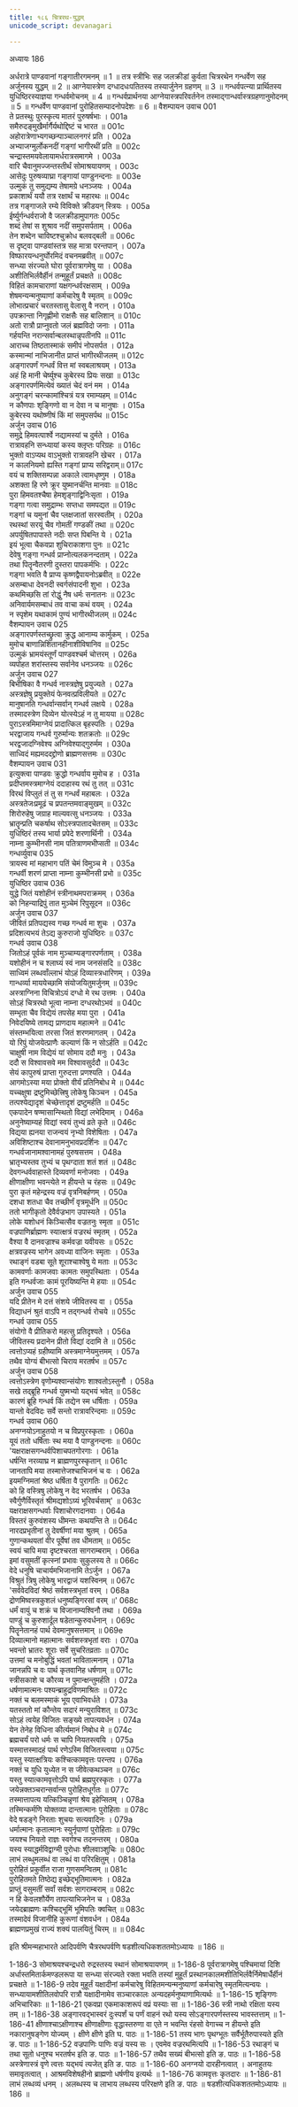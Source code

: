 ```yaml
---
title: १८६ चित्ररथ-युद्धम्
unicode_script: devanagari

---
```



अध्यायः 186

अर्धरात्रे पाण्डवानां गङ्गातीरगमनम् ॥ 1 ॥ तत्र स्त्रीभिः सह जलक्रीडां कुर्वता चित्ररथेन गन्धर्वेण सह अर्जुनस्य युद्धम् ॥ 2 ॥ आग्नेयास्त्रेण दग्धादधःपतितस्य तस्यार्जुनेन ग्रहणम् ॥ 3 ॥ गन्धर्वपत्न्या प्रार्थितस्य युधिष्ठिरस्याज्ञया गन्धर्वमोचनम् ॥ 4 ॥ गन्धर्वप्रार्थनया आग्नेयास्त्रपरिवर्तनेन तस्माद्गान्धर्वास्त्रग्रहणानुमोदनम् ॥ 5 ॥ गन्धर्वेण पाण्डवानां पुरोहितसम्पादनोपदेशः ॥ 6 ॥
वैशम्पायन उवाच 	001  
ते प्रतस्थुः पुरस्कृत्य मातरं पुरुषर्षभाः ।	001a  
समैरुदङ्मुखैर्मार्गैर्यथोद्दिष्टं च भारत ॥	001c  
अहोरात्रेणाभ्यगच्छन्पाञ्चालनगरं प्रति ।	002a  
अभ्याजग्मुर्लोकनदीं गङ्गां भागीरथीं प्रति ॥	002c  
चन्द्रास्तमयवेलायामर्धरात्रसमागमे ।	003a  
वारि चैवानुमज्जन्तस्तीर्थं सोमाश्रयायणम् ।	003c  
आसेदुः पुरुषव्याघ्रा गङ्गायां पाण्डुनन्दनाः ॥	003e  
उल्मुकं तु समुद्यम्य तेषामग्रे धनञ्जयः ।	004a  
प्रकाशार्थं ययौ तत्र रक्षार्थं च महारथः ॥	004c  
तत्र गङ्गाजले रम्ये विविक्ते क्रीडयन् स्त्रियः ।	005a  
ईर्ष्युर्गन्धर्वराजो वै जलक्रीडामुपागतः	005c  
शब्दं तेषां स शुश्राव नदीं समुपसर्पताम् ।	006a  
तेन शब्देन चाविष्टश्चुक्रोध बलवद्बली ॥	006c  
स दृष्ट्वा पाण्डवांस्तत्र सह मात्रा परन्तपान् ।	007a  
विष्फारयन्धनुर्घोरमिदं वचनमब्रवीत् ॥	007c  
सन्ध्या संरज्यते घोरा पूर्वरात्रागमेषु या ।	008a  
अशीतिभिर्लवैर्हीनं तन्मुहूर्तं प्रचक्षते ॥	008c  
विहितं कामचाराणां यक्षगन्धर्वरक्षसाम् ।	009a  
शेषमन्यन्मनुष्याणां कर्मचारेषु वै स्मृतम् ॥	009c  
लोभात्प्रचारं चरतस्तासु वेलासु वै नरान् ।	010a  
उपक्रान्ता निगृह्णीमो राक्षसैः सह बालिशान् ॥	010c  
अतो रात्रौ प्राप्नुवतो जलं ब्रह्मविदो जनाः ।	011a  
गर्हयन्ति नरान्सर्वान्बलस्थान्नृपतीनपि ॥	011c  
आराच्च तिष्ठतास्माकं समीपं नोपसर्पत ।	012a  
कस्मान्मां नाभिजानीत प्राप्तं भागीरथीजलम् ॥	012c  
अङ्गारपर्णं गन्धर्वं वित्त मां स्वबलाश्रयम् ।	013a  
अहं हि मानी चेर्ष्युश्च कुबेरस्य प्रियः सखा ॥	013c  
अङ्गारपर्णमित्येवं ख्यातं चेदं वनं मम ।	014a  
अनुगङ्गं चरन्कामांश्चित्रं यत्र रमाम्यहम् ॥	014c  
न कौणपाः शृङ्गिणो वा न देवा न च मानुषाः ।	015a  
कुबेरस्य यथोष्णीषं किं मां समुपसर्पथ ॥	015c  
अर्जुन उवाच 	016  
समुद्रे हिमवत्पार्श्वे नद्यामस्यां च दुर्मते ।	016a  
रात्रावहनि सन्ध्यायां कस्य क्लृप्तः परिग्रहः ॥	016c  
भुक्तो वाऽप्यथ वाऽभुक्तो रात्रावहनि खेचर ।	017a  
न कालनियमो ह्यस्ति गङ्गां प्राप्य सरिद्वराम्॥	017c  
वयं च शक्तिसम्पन्ना अकाले त्वामधृष्णुम ।	018a  
अशक्ता हि रणे क्रूर युष्मानर्चन्ति मानवाः ॥	018c  
पुरा हिमवतश्चैषा हेमशृङ्गाद्विनिःसृता ।	019a  
गङ्गा गत्वा समुद्राम्भः सप्तधा समपद्यत ॥	019c  
गङ्गां च यमुनां चैव प्लक्षजातां सरस्वतीम् ।	020a  
रथस्थां सरयूं चैव गोमतीं गण्डकीं तथा ॥	020c  
अपर्युषितपापास्ते नदीः सप्त पिबन्ति ये ।	021a  
इयं भूत्वा चैकवप्रा शुचिराकाशगा पुनः ॥	021c  
देवेषु गङ्गा गन्धर्व प्राप्नोत्यलकनन्दताम् ।	022a  
तथा पितॄन्वैतरणी दुस्तरा पापकर्मभिः ।	022c  
गङ्गा भवति वै प्राप्य कृष्णद्वैपायनोऽब्रवीत् ॥	022e  
असम्बाधा देवनदी स्वर्गसंपादनी शुभा ।	023a  
कथमिच्छसि तां रोद्धुं नैष धर्मः सनातनः ॥	023c  
अनिवार्यमसम्बाधं तव वाचा कथं वयम् ।	024a  
न स्पृशेम यथाकामं पुण्यं भागीरथीजलम् ॥	024c  
वैशम्पायन उवाच 	025  
अङ्गारपर्णस्तच्छ्रुत्वा क्रुद्ध आनाम्य कार्मुकम् ।	025a  
मुमोच बाणान्निशितानहीनाशीविषानिव ॥	025c  
उल्मुकं भ्रामयंस्तूर्णं पाण्डवश्चर्म चोत्तरम् ।	026a  
व्यपोहत शरांस्तस्य सर्वानेव धनञ्जयः ॥	026c  
अर्जुन उवाच 	027  
बिभीषिका वै गन्धर्व नास्त्रज्ञेषु प्रयुज्यते ।	027a  
अस्त्रज्ञेषु प्रयुक्तेयं फेनवत्प्रविलीयते ॥	027c  
मानुषानति गन्धर्वान्सर्वान् गन्धर्व लक्षये ।	028a  
तस्मादस्त्रेण दिव्येन योत्स्येऽहं न तु मायया ॥	028c  
पुराऽस्त्रमिमाग्नेयं प्रादात्किल बृहस्पतिः ।	029a  
भरद्वाजाय गन्धर्व गुरुर्मान्यः शतक्रतोः ॥	029c  
भरद्वजादग्निवेश्य अग्निवेश्याद्गुरुर्मम ।	030a  
साध्विदं मह्यमददद्द्रोणो ब्राह्मणसत्तमः ॥	030c  
वैशम्पायन उवाच 	031  
इत्युक्त्वा पाण्डवः क्रुद्धो गन्धर्वाय मुमोच ह ।	031a  
प्रदीप्तमस्त्रमाग्नेयं ददाहास्य रथं तु तत् ॥	031c  
विरथं विप्लुतं तं तु स गन्धर्वं महाबलः ।	032a  
अस्त्रतेजःप्रमूढं च प्रपतन्तमवाङ्मुखम् ॥	032c  
शिरोरुहेषु जग्राह माल्यवत्सु धनञ्जयः ।	033a  
भ्रातॄन्प्रति चकर्षाथ सोऽस्त्रपातादचेतसम् ॥	033c  
युधिष्ठिरं तस्य भार्या प्रपेदे शरणार्थिनी ।	034a  
नाम्ना कुम्भीनसी नाम पतित्राणमभीप्सती ॥	034c  
गन्धर्व्युवाच 	035  
त्रायस्व मां महाभाग पतिं चेमं विमुञ्च मे ।	035a  
गन्धर्वी शरणं प्राप्ता नाम्ना कुम्भीनसी प्रभो ॥	035c  
युधिष्ठिर उवाच 	036  
युद्धे जितं यशोहीनं स्त्रीनाथमपराक्रमम् ।	036a  
को निहन्याद्रिपुं तात मुञ्चेमं रिपुसूदन ॥	036c  
अर्जुन उवाच 	037  
जीवितं प्रतिपद्यस्व गच्छ गन्धर्व मा शुचः ।	037a  
प्रदिशत्यभयं तेऽद्य कुरुराजो युधिष्ठिरः ॥	037c  
गन्धर्व उवाच 	038  
जितोऽहं पूर्वकं नाम मुञ्चाम्यङ्गारपर्णताम् ।	038a  
यशोहीनं न च श्लाघ्यं स्वं नाम जनसंसदि ॥	038c  
साध्विमं लब्धवाँल्लाभं योऽहं दिव्यास्त्रधारिणम् ।	039a  
गान्धर्व्या माययेच्छामि संयोजयितुमर्जुनम् ॥	039c  
अस्त्राग्निना विचित्रोऽयं दग्धो मे रथ उत्तमः ।	040a  
सोऽहं चित्ररथो भूत्वा नाम्ना दग्धरथोऽभवं ॥	040c  
सम्भृता चैव विद्येयं तपसेह मया पुरा ।	041a  
निवेदयिष्ये तामद्य प्राणदाय महात्मने ॥	041c  
संस्तम्भयित्वा तरसा जितं शरणमागतम् ।	042a  
यो रिपुं योजयेत्प्राणैः कल्याणं किं न सोऽर्हति ॥	042c  
चाक्षुषी नाम विद्येयं यां सोमाय ददौ मनुः ।	043a  
ददौ स विश्वावसवे मम विश्वावसुर्ददौ ॥	043c  
सेयं कापुरुषं प्राप्ता गुरुदत्ता प्रणश्यति ।	044a  
आगमोऽस्या मया प्रोक्तो वीर्यं प्रतिनिबोध मे ॥	044c  
यच्चक्षुषा द्रष्टुमिच्छेत्त्रिषु लोकेषु किञ्चन ।	045a  
तत्पश्येद्यादृशं चेच्छेत्तादृशं द्रष्टुमर्हति ॥	045c  
एकपादेन षण्मासान्स्थितो विद्यां लभेदिमाम् ।	046a  
अनुनेष्याम्यहं विद्यां स्वयं तुभ्यं व्रते कृते ॥	046c  
विद्यया ह्यनया राजन्वयं नृभ्यो विशेषिताः ।	047a  
अविशिष्टाश्च देवानामनुभावप्रदर्शिनः ॥	047c  
गन्धर्वजानामश्वानामहं पुरुषसत्तम ।	048a  
भ्रातृभ्यस्तव तुभ्यं च पृथग्दाता शतं शतं ॥	048c  
देवगन्धर्ववाहास्ते दिव्यवर्णा मनोजवाः ।	049a  
क्षीणाक्षीणा भवन्त्येते न हीयन्ते च रंहसः ॥	049c  
पुरा कृतं महेन्द्रस्य वज्रं वृत्रनिबर्हणम् ।	050a  
दशधा शतधा चैव तच्छीर्णं वृत्रमूर्धनि ॥	050c  
ततो भागीकृतो देवैर्वज्रभाग उपास्यते ।	051a  
लोके यशोधनं किञ्चित्सैव वज्रतनुः स्मृता ॥	051c  
वज्रपाणिर्ब्राह्मणः स्यात्क्षत्रं वज्ररथं स्मृतम् ।	052a  
वैश्या वै दानवज्राश्च कर्मवज्रा यवीयसः ॥	052c  
क्षत्रवज्रस्य भागेन अवध्या वाजिनः स्मृताः ।	053a  
रथाङ्गं वडबा सूते शूराश्चाश्वेषु ये मताः ॥	053c  
कामवर्णाः कामजवाः कामतः समुपस्थिताः ।	054a  
इति गन्धर्वजाः कामं पूरयिष्यन्ति मे हयाः ॥	054c  
अर्जुन उवाच 	055  
यदि प्रीतेन मे दत्तं संशये जीवितस्य वा ।	055a  
विद्याधनं श्रुतं वाऽपि न तद्गन्धर्व रोचये ॥	055c  
गन्धर्व उवाच 	055  
संयोगो वै प्रीतिकरो महत्सु प्रतिदृश्यते ।	056a  
जीवितस्य प्रदानेन प्रीतो विद्यां ददामि ते ॥	056c  
त्वत्तोऽप्यहं ग्रहीष्यामि अस्त्रमाग्नेयमुत्तमम् ।	057a  
तथैव योग्यं बीभत्सो चिराय मरतर्षभ ॥	057c  
अर्जुन उवाच 	058  
त्वत्तोऽस्त्रेण वृणोम्यश्वान्संयोगः शाश्वतोऽस्तुनौ ।	058a  
सखे तद्ब्रूहि गन्धर्व युष्मभ्यो यद्भयं भवेत् ॥	058c  
कारणं ब्रूहि गन्धर्व किं तद्येन स्म धर्षिताः ।	059a  
यान्तो वेदविदः सर्वे सन्तो रात्रावरिन्दमाः ॥	059c  
गन्धर्व उवाच 	060  
अनग्नयोऽनाहुतयो न च विप्रपुरस्कृताः ।	060a  
यूयं ततो धर्षिताः स्थ मया वै पाण्डुनन्दनाः ॥	060c  
\'यक्षराक्षसगन्धर्वपिशाचपतगोरगाः ।	061a  
धर्षन्ति नरव्याघ्र न ब्राह्मणपुरस्कृतान् ॥	061c  
जानतापि मया तस्मात्तेजश्चाभिजनं च वः ।	062a  
इयमग्निमतां श्रेष्ठ धर्षिता वै पुरागतिः ॥	062c  
को हि वस्त्रिषु लोकेषु न वेद भरतर्षभ ।	063a  
स्वैर्गुणैर्विस्तृतं श्रीमद्यशोऽग्र्यं भूरिवर्चसाम्\' ॥	063c  
यक्षराक्षसगन्धर्वाः पिशाचोरगदानवाः ।	064a  
विस्तरं कुरुवंशस्य धीमन्तः कथयन्ति ते ॥	064c  
नारदप्रभृतीनां तु देवर्षीणां मया श्रुतम् ।	065a  
गुणान्कथयतां वीर पूर्वेषां तव धीमताम् ॥	065c  
स्वयं चापि मया दृष्टश्चरता सागराम्बराम् ।	066a  
इमां वसुमतीं कृत्स्नां प्रभावः सुकुलस्य ते ॥	066c  
वेदे धनुषि चाचार्यमभिजानामि तेऽर्जुन ।	067a  
विश्रुतं त्रिषु लोकेषु भारद्वाजं यशस्विनम् ॥	067c  
\'सर्ववेदविदां श्रेष्ठं सर्वशस्त्रभृतां वरम् ।	068a  
द्रोणमिष्वस्त्रकुशलं धनुष्यङ्गिरसां  वरम् ॥\'	068c  
धर्मं वायुं च शक्रं च विजानाम्यश्विनौ तथा ।	069a  
पाण्डुं च कुरुशार्दूल षडेतान्कुरुवर्धनान् ।	069c  
पितॄनेतानहं पार्थ देवमानुषसत्तमान् ॥	069e  
दिव्यात्मानो महात्मानः सर्वशस्त्रभृतां वराः ।	070a  
भवन्तो भ्रातरः शूराः सर्वे सुचरितव्रताः ॥	070c  
उत्तमां च मनोबुद्धिं भवतां भावितात्मनाम् ।	071a  
जानन्नपि च वः पार्थ कृतवानिह धर्षणाम् ॥	071c  
स्त्रीसकाशे च कौरव्य न पुमान्क्षन्तुमर्हति ।	072a  
धर्षणामात्मनः पश्यन्ब्राहुद्रविणमाश्रितः ॥	072c  
नक्तं च बलमस्माकं भूय एवाभिवर्धते ।	073a  
यतस्ततो मां कौन्तेय सदारं मन्युराविशत् ॥	073c  
सोऽहं त्वयेह विजितः सङ्ख्ये तापत्यवर्धन ।	074a  
येन तेनेह विधिना कीर्त्यमानं निबोध मे ॥	074c  
ब्रह्मचर्यं परो धर्मः स चापि नियतस्त्वयि ।	075a  
यस्मात्तस्मादहं पार्थ रणेऽस्मि विजितस्त्वया ॥	075c  
यस्तु स्यात्क्षत्रियः कश्चित्कामवृत्तः परन्तप ।	076a  
नक्तं च युधि युध्येत न स जीवेत्कथञ्चन ॥	076c  
यस्तु स्यात्कामवृत्तोऽपि पार्थ ब्रह्मपुरस्कृतः ।	077a  
जयेन्नक्तञ्चरान्सर्वान्स पुरोहितधूर्गतः ॥	077c  
तस्मात्तापत्य यत्किञ्चिन्नृणां श्रेय इहेप्सितम् ।	078a  
तस्मिन्कर्मणि योक्तव्या दान्तात्मानः पुरोहिताः ॥	078c  
वेदे षडङ्गे निरताः शुचयः सत्यवादिनः ।	079a  
धर्मात्मानः कृतात्मानः स्युर्नृपाणां पुरोहिताः ॥	079c  
जयश्च नियतो राज्ञः स्वर्गश्च तदनन्तरम् ।	080a  
यस्य स्याद्धर्मविद्वाग्मी पुरोधाः शीलवाञ्शुचिः ॥	080c  
लाभं लब्धुमलब्धं वा लब्धं वा परिरक्षितुम् ।	081a  
पुरोहितं प्रकुर्वीत राजा गुणसमन्वितम् ॥	081c  
पुरोहितमते तिष्ठेद्य इच्छेद्भूतिमात्मनः ।	082a  
प्राप्तुं वसुमतीं सर्वां सर्वशः सागराम्बराम् ॥	082c  
न हि केवलशौर्येण तापत्याभिजनेन च ।	083a  
जयेदब्राह्मणः कश्चिद्भूमिं भूमिपतिः क्वचित् ॥	083c  
तस्मादेवं विजानीहि कुरूणां वंशवर्धन ।	084a  
ब्राह्मणप्रमुखं राज्यं शक्यं पालयितुं चिरम् ॥ ॥	084c  

इति श्रीमन्महाभारते आदिपर्वणि चैत्ररथपर्वणि षडशीत्यधिकशततमोऽध्यायः ॥ 186 ॥

1-186-3 सोमाश्रयश्चन्द्रधरो रुद्रस्तस्य स्थानं सोमाश्रयायणम् ॥
 1-186-8 पूर्वरात्रागमेषु पश्चिमायां दिशि अर्धास्तमितार्कमण्डलरूपा या सन्ध्या संरज्यते रक्ता भवति तस्यां मुहूर्तं प्रस्थानकालमशीतिभिर्लवैर्निमेषार्धैर्हीनं प्रचक्षते ॥
 1-186-9 तदेव मुहूर्तं यक्षादीनां कर्मचारेषु विहितमन्यन्मनुष्याणां कर्मचारेषु स्मृतमित्यन्वयः । सन्ध्यायामशीतिलवोपरि रात्रौ यक्षादीनामेव सञ्चारकालः अन्यदहर्मनुष्याणामित्यर्थः ॥ 
1-186-15 शृङ्गिणः अभिचारिकाः ॥ 
1-186-21 एकवप्रा एकमाकाशरूपं वप्रं यस्याः सा ॥ 
1-186-36 स्त्री नाथो रक्षिता यस्य तम् ॥ 
1-186-38 अङ्गारवद्भास्वरं दुःस्पर्शं च पर्णं वाहनं रथो यस्य सोऽङ्गारपर्णस्तस्य भावस्तत्ताम् ॥
 1-186-41 क्षीणाश्चाऽक्षीणाश्च क्षीणाक्षीणाः वृद्धास्तरुणा वा एते न भवन्ति रंहसो वेगाच्च न हीयन्ते इति नकारानुषङ्गेण योज्यम् । क्षीणे क्षीणे इति घ. पाठः ॥ 
1-186-51 तस्य भागः पृथग्भूतः सर्वैर्भूतैरुपास्यते इति ङ. पाठः ॥ 
1-186-52 वज्रपाणिः पाणिः वज्रं यस्य सः । एवमेव वज्ररथमित्यपि ॥
 1-186-53 रथाङ्गं च तथा सूतो धनुश्च भरतर्षभ इति ङ. पाठः ॥ 
1-186-57 तथैव सख्यं बीभत्सो इति ङ. पाठः ॥ 
1-186-58 अस्त्रेणास्त्रं वृणे त्वत्तः यद्भयं त्यजेत् इति ङ. पाठः ॥ 
1-186-60 अनग्नयो दारहीनत्वात् । अनाहुतयः समावृतत्वात् । आश्रमविशेषहीनो ब्राह्मणो धर्षणीय इत्यर्थः ॥ 
1-186-76 कामवृत्तः  कृतदारः ॥ 
1-186-81 लाभं लब्धव्यं धनम् । अलब्धस्य च लाभाय लब्धस्य परिरक्षणे इति ङ. पाठः ॥ षडशीत्यधिकशततमोऽध्यायः ॥ 186 ॥